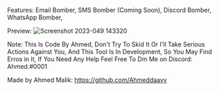 Features:
Email Bomber,
SMS Bomber (Coming Soon),
Discord Bomber,
WhatsApp Bomber,

Preview:
![Screenshot 2023-049 143320](https://user-images.githubusercontent.com/102971549/235298240-674d915f-768a-4d36-853f-67764a05cd07.png)


Note: This Is Code By Ahmed, Don't Try To Skid It Or I'll Take Serious Actions Against You, And This Tool Is In Development, So You May Find Erros in It, If You Need Any Help Feel Free To Dm Me on Discord: Ahmed.#0001

Made by Ahmed Malik:
https://github.com/Ahmeddaayy
